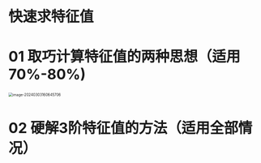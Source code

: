 # 快速求特征值



# 01 取巧计算特征值的两种思想（适用 70%-80%)

<img src="https://cvp.oss-cn-shanghai.aliyuncs.com/picgo/202403031606405.png" alt="image-20240303160645706" style="zoom:50%;" />



# 02 硬解3阶特征值的方法（适用全部情况）

